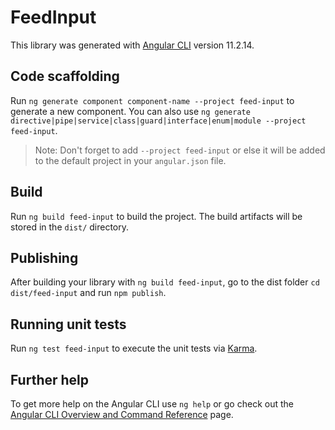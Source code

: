 # FeedInput

This library was generated with [Angular CLI](https://github.com/angular/angular-cli) version 11.2.14.

## Code scaffolding

Run `ng generate component component-name --project feed-input` to generate a new component. You can also use `ng generate directive|pipe|service|class|guard|interface|enum|module --project feed-input`.
> Note: Don't forget to add `--project feed-input` or else it will be added to the default project in your `angular.json` file. 

## Build

Run `ng build feed-input` to build the project. The build artifacts will be stored in the `dist/` directory.

## Publishing

After building your library with `ng build feed-input`, go to the dist folder `cd dist/feed-input` and run `npm publish`.

## Running unit tests

Run `ng test feed-input` to execute the unit tests via [Karma](https://karma-runner.github.io).

## Further help

To get more help on the Angular CLI use `ng help` or go check out the [Angular CLI Overview and Command Reference](https://angular.io/cli) page.

